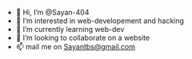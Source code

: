 - 👋 Hi, I’m @Sayan-404
- 👀 I’m interested in web-developement and hacking
- 🌱 I’m currently learning web-dev
- 💞️ I’m looking to collaborate on a website
- 📫 mail me on Sayantbs@gmail.com

<!---
Sayan-404/Sayan-404 is a ✨ special ✨ repository because its `README.md` (this file) appears on your GitHub profile.
You can click the Preview link to take a look at your changes.
--->
